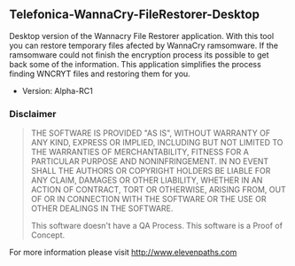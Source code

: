 ## Telefonica-WannaCry-FileRestorer-Desktop

Desktop version of the Wannacry File Restorer application. With this tool you can restore temporary files afected by WannaCry ramsomware. If the ramsomware could not finish the encryption process its possible to get back some of the information. This application simplifies the process finding WNCRYT files and restoring them for you.

* Version: Alpha-RC1


### Disclaimer

> THE SOFTWARE IS PROVIDED "AS IS", WITHOUT WARRANTY OF ANY KIND, EXPRESS OR IMPLIED, INCLUDING BUT NOT LIMITED TO THE WARRANTIES OF MERCHANTABILITY, FITNESS FOR A PARTICULAR PURPOSE AND NONINFRINGEMENT. IN NO EVENT SHALL THE AUTHORS OR COPYRIGHT HOLDERS BE LIABLE FOR ANY CLAIM, DAMAGES OR OTHER LIABILITY, WHETHER IN AN ACTION OF CONTRACT, TORT OR OTHERWISE, ARISING FROM, OUT OF OR IN CONNECTION WITH THE SOFTWARE OR THE USE OR OTHER DEALINGS IN THE SOFTWARE.
>
> This software doesn't have a QA Process. This software is a Proof of Concept.

For more information please visit http://www.elevenpaths.com
